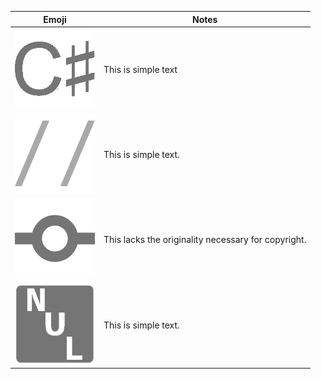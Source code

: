 Emoji|Notes
-----|-----
![C Sharp](csharp.png)|This is simple text
![Comment](comment.png)|This is simple text.
![Commit](commit.png)|This lacks the originality necessary for copyright.
![Null Symbol](null_symbol.png)|This is simple text.